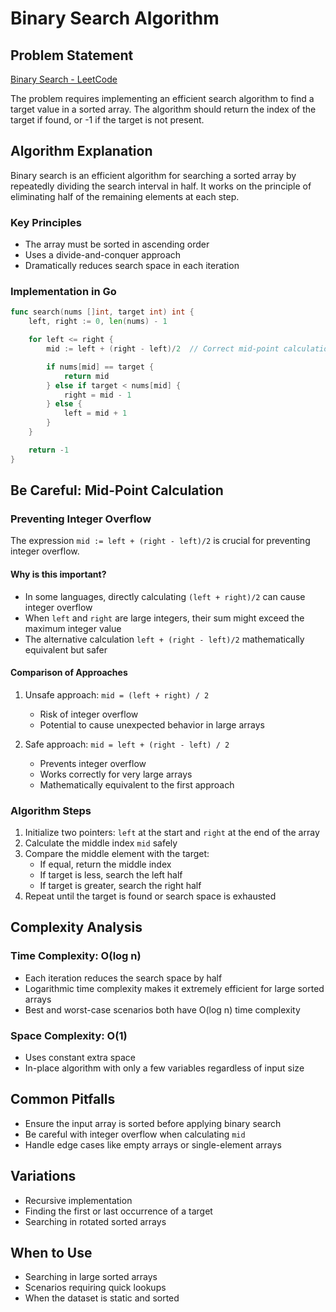 # Binary Search Algorithm

## Problem Statement
[Binary Search - LeetCode](https://leetcode.com/problems/binary-search/)

The problem requires implementing an efficient search algorithm to find a target value in a sorted array. The algorithm should return the index of the target if found, or -1 if the target is not present.

## Algorithm Explanation

Binary search is an efficient algorithm for searching a sorted array by repeatedly dividing the search interval in half. It works on the principle of eliminating half of the remaining elements at each step.

### Key Principles
- The array must be sorted in ascending order
- Uses a divide-and-conquer approach
- Dramatically reduces search space in each iteration

### Implementation in Go

```go
func search(nums []int, target int) int {
    left, right := 0, len(nums) - 1

    for left <= right {
        mid := left + (right - left)/2  // Correct mid-point calculation

        if nums[mid] == target {
            return mid
        } else if target < nums[mid] {
            right = mid - 1
        } else {
            left = mid + 1
        }
    }

    return -1    
}
```

## Be Careful: Mid-Point Calculation

### Preventing Integer Overflow
The expression `mid := left + (right - left)/2` is crucial for preventing integer overflow. 

#### Why is this important?
- In some languages, directly calculating `(left + right)/2` can cause integer overflow
- When `left` and `right` are large integers, their sum might exceed the maximum integer value
- The alternative calculation `left + (right - left)/2` mathematically equivalent but safer

#### Comparison of Approaches
1. Unsafe approach: `mid = (left + right) / 2`
   - Risk of integer overflow
   - Potential to cause unexpected behavior in large arrays

2. Safe approach: `mid = left + (right - left) / 2`
   - Prevents integer overflow
   - Works correctly for very large arrays
   - Mathematically equivalent to the first approach

### Algorithm Steps
1. Initialize two pointers: `left` at the start and `right` at the end of the array
2. Calculate the middle index `mid` safely
3. Compare the middle element with the target:
   - If equal, return the middle index
   - If target is less, search the left half
   - If target is greater, search the right half
4. Repeat until the target is found or search space is exhausted

## Complexity Analysis

### Time Complexity: O(log n)
- Each iteration reduces the search space by half
- Logarithmic time complexity makes it extremely efficient for large sorted arrays
- Best and worst-case scenarios both have O(log n) time complexity

### Space Complexity: O(1)
- Uses constant extra space
- In-place algorithm with only a few variables regardless of input size

## Common Pitfalls
- Ensure the input array is sorted before applying binary search
- Be careful with integer overflow when calculating `mid`
- Handle edge cases like empty arrays or single-element arrays

## Variations
- Recursive implementation
- Finding the first or last occurrence of a target
- Searching in rotated sorted arrays

## When to Use
- Searching in large sorted arrays
- Scenarios requiring quick lookups
- When the dataset is static and sorted
